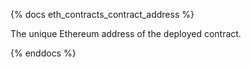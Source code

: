 {% docs eth_contracts_contract_address %}

The unique Ethereum address of the deployed contract.

{% enddocs %}